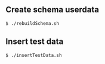 
Create schema userdata
--------------------
```
$ ./rebuildSchema.sh
```

Insert test data
--------------------
```
$ ./insertTestData.sh
```
